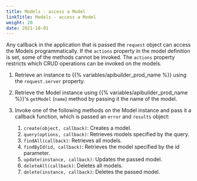 ```yaml
---
title: Models - access a Model
linkTitle: Models - access a Model
weight: 20
date: 2021-10-01
---
```


Any callback in the application that is passed the `request` object can access the Models programmatically. If the `actions` property in the model definition is set, some of the methods cannot be invoked. The `actions` property restricts which CRUD operations can be invoked on the models.

1. Retrieve an instance to {{% variables/apibuilder_prod_name %}} using the `request.server` property.
1. Retrieve the Model instance using {{% variables/apibuilder_prod_name %}}'s `getModel` (`name`) method by passing it the name of the model.
1. Invoke one of the following methods on the Model instance and pass it a callback function, which is passed an `error` and `results` object:

    1. `create(object, callback)`: Creates a model.
    1. `query(options, callback)`: Retrieves models specified by the query.
    1. `findAll(callback)`: Retrieves all models.
    1. `findById(id, callback)`: Retrieves the model specified by the id parameter.
    1. `update(instance, callback)`: Updates the passed model.
    1. `deleteAll(callback)`: Deletes all models.
    1. `delete(instance, callback)`: Deletes the passed model.
